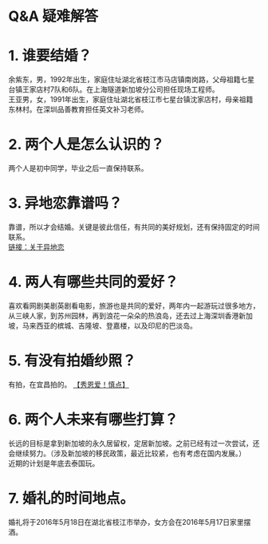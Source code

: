 # Q&A 疑难解答
# 1. 谁要结婚？
余紫东，男，1992年出生，家庭住址湖北省枝江市马店镇南岗路，父母祖籍七星台镇王家店村7队和6队。在上海隧道新加坡分公司担任现场工程师。  
王亚男，女，1991年出生，家庭住址湖北省枝江市七星台镇沈家店村，母亲祖籍东林村。在深圳品善教育担任英文补习老师。
# 2. 两个人是怎么认识的？
两个人是初中同学，毕业之后一直保持联系。
# 3. 异地恋靠谱吗？
靠谱，所以才会结婚。关键是彼此信任，有共同的美好规划，还有保持固定的时间联系。  
[链接：关于异地恋](http://mp.weixin.qq.com/s?__biz=MzI1OTAwNDc1OA==&mid=207803575&idx=1&sn=8d088f2423431537d2656673e0393b23#rd)
# 4. 两人有哪些共同的爱好？
喜欢看网剧美剧英剧看电影，旅游也是共同的爱好，两年内一起游玩过很多地方，从三峡人家，到苏州园林，再到浪花一朵朵的热浪岛，还去过上海深圳香港新加坡，马来西亚的槟城、吉隆坡、登嘉楼，以及印尼的巴淡岛。  
# 5. 有没有拍婚纱照？
有拍，在宜昌拍的。  [【秀恩爱！慎点】](http://yuzidong.github.io/photolist/)
# 6. 两个人未来有哪些打算？
长远的目标是拿到新加坡的永久居留权，定居新加坡。之前已经有过一次尝试，还会继续努力。（涉及新加坡的移民政策，最近比较紧，也有考虑在国内发展。）  
近期的计划是年底去泰国玩。
# 7. 婚礼的时间地点。
婚礼将于2016年5月18日在湖北省枝江市举办，女方会在2016年5月17日家里摆酒。 
